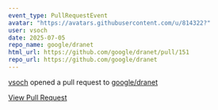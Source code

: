 ```yaml
---
event_type: PullRequestEvent
avatar: "https://avatars.githubusercontent.com/u/814322?"
user: vsoch
date: 2025-07-05
repo_name: google/dranet
html_url: https://github.com/google/dranet/pull/151
repo_url: https://github.com/google/dranet
---
```


<a href='https://github.com/vsoch' target='_blank'>vsoch</a> opened a pull request to <a href='https://github.com/google/dranet' target='_blank'>google/dranet</a>

<a href='https://github.com/google/dranet/pull/151' target='_blank'>View Pull Request</a>